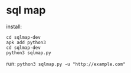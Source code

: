 # sql map
install:
```git clone --depth 1 https://github.com/sqlmapproject/sqlmap.git new-folder-name
cd sqlmap-dev
apk add python3
cd sqlmap-dev
python3 sqlmap.py
```
run:
```python3 sqlmap.py -u "http://example.com"```
